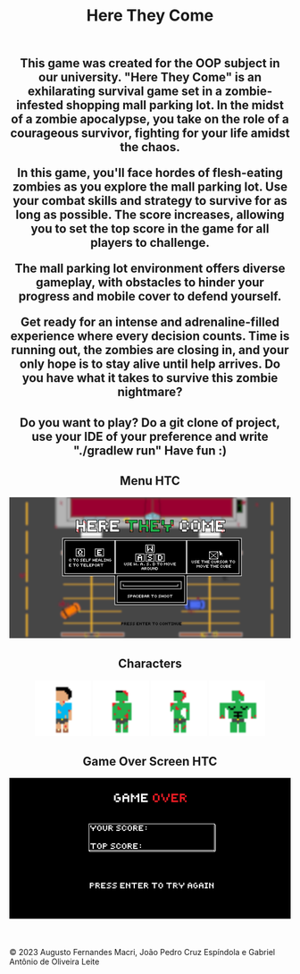 <!DOCTYPE html>
<html>
<body>
  <header>
    <div align = "center">
    <h1>Here They Come</h1>
  </header>

  <main>
    <section>
      <div align = "center">
      <h2>This game was created for the OOP subject in our university. "Here They Come" is an exhilarating survival game set in a zombie-infested shopping mall parking lot. In the midst of a zombie apocalypse, you take on the role of a courageous survivor, fighting for your life amidst the chaos.

In this game, you'll face hordes of flesh-eating zombies as you explore the mall parking lot. Use your combat skills and strategy to survive for as long as possible. The score increases, allowing you to set the top score in the game for all players to challenge.

The mall parking lot environment offers diverse gameplay, with obstacles to hinder your progress and mobile cover to defend yourself.

Get ready for an intense and adrenaline-filled experience where every decision counts. Time is running out, the zombies are closing in, and your only hope is to stay alive until help arrives. Do you have what it takes to survive this zombie nightmare?</h2>
      <p></p>
    </section>
<p>
    <section>
      <div align = "center">
      <h2>Do you want to play?
      Do a git clone of project, use your IDE of your preference and write "./gradlew run" 
      Have fun :)
    </section>
</p>
    <section>
      <div align = "center">
      <h2>Menu HTC</h2>
      <div align = "center">
      <img src = "assets/images/Menu.png" width = "750px" alt = "Menu of HTC">
    </section>
    <section>
      <div align = "center">
      <h2>Characters</h2>
      <div align = "center">
      <img src = "assets/images/character1.Left.png" width = "100px" alt = "Character">
      <img src = "assets/images/zombie.png" width = "100px" alt = "Zombie Normal">
      <img src = "assets/images/zombie2.png" width = "100px" alt = "Zombie Fast">
      <img src = "assets/images/zombie3.png" width = "100px" alt = "Zombie Buff">
    </section>
      <section>
      <div align = "center">
      <h2>Game Over Screen HTC</h2>
      <div align = "center">
      <img src = "assets/images/gameOver_screen.png" width = "750px" alt = "Game Over">
    </section>
  </main>
  <footer>
    <br>
    <br>
    <p>&copy; 2023 Augusto Fernandes Macri, João Pedro Cruz Espíndola e Gabriel Antônio de Oliveira Leite</p>
  </footer>
</body>
</html>

